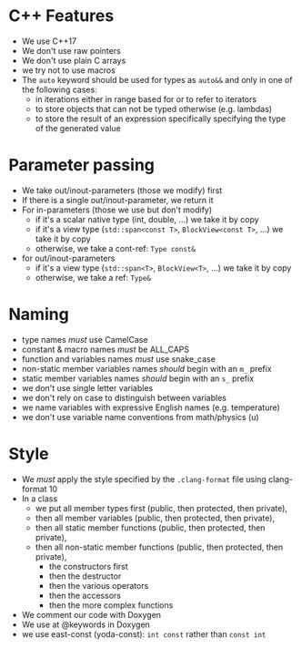 # C++ Features
* We use C++17
* We don't use raw pointers
* We don't use plain C arrays
* we try not to use macros
* The `auto` keyword should be used for types as `auto&&` and only in one of the following cases:
  - in iterations either in range based for or to refer to iterators
  - to store objects that can not be typed otherwise (e.g. lambdas)
  - to store the result of an expression specifically specifying the type of the generated value

# Parameter passing
* We take out/inout-parameters (those we modify) first
* If there is a single out/inout-parameter, we return it
* For in-parameters (those we use but don't modify)
  - if it's a scalar native type (int, double, ...) we take it by copy
  - if it's a view type (`std::span<const T>`, `BlockView<const T>`, ...) we take it by copy
  - otherwise, we take a cont-ref: `Type const&`
* for out/inout-parameters
  - if it's a view type (`std::span<T>`, `BlockView<T>`, ...) we take it by copy
  - otherwise, we take a ref: `Type&`

# Naming
* type names *must* use CamelCase
* constant & macro names *must* be ALL_CAPS
* function and variables names *must* use snake_case
* non-static member variables names *should* begin with an `m_` prefix
* static member variables names *should* begin with an `s_` prefix
* we don't use single letter variables
* we don't rely on case to distinguish between variables
* we name variables with expressive English names (e.g. temperature)
* we don't use variable name conventions from math/physics (u)

# Style
* We *must* apply the style specified by the `.clang-format` file using clang-format 10
* In a class
  - we put all member types first (public, then protected, then private),
  - then all member variables (public, then protected, then private),
  - then all static member functions (public, then protected, then private),
  - then all non-static member functions (public, then protected, then private),
    * the constructors first
    * then the destructor
    * then the various operators
    * then the accessors
    * then the more complex functions
* We comment our code with Doxygen
* We use at @keywords in Doxygen
* we use east-const (yoda-const): `int const` rather than `const int`
